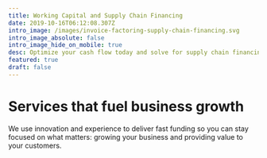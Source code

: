 ```yaml
---
title: Working Capital and Supply Chain Financing 
date: 2019-10-16T06:12:08.307Z
intro_image: /images/invoice-factoring-supply-chain-financing.svg
intro_image_absolute: false
intro_image_hide_on_mobile: true
desc: Optimize your cash flow today and solve for supply chain financing.
featured: true
draft: false
---
```

# Services that fuel business growth

We use innovation and experience to deliver fast funding so you can stay focused on what matters: growing your business and providing value to your customers.
